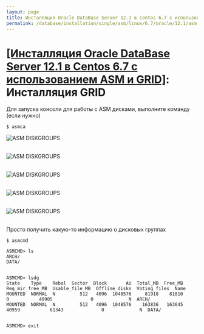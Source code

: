 ```yaml
---
layout: page
title: Инсталляция Oracle DataBase Server 12.1 в Centos 6.7 с использованием ASM и GRID - Создание дисковых групп ASM
permalink: /database/installation/single/asm/linux/6.7/oracle/12.1/asm-diskgroup-creation/
---
```



# <a href="/database/installation/single/asm/linux/6.7/oracle/12.1/">[Инсталляция Oracle DataBase Server 12.1 в Centos 6.7 с использованием ASM и GRID]</a>: Инсталляция GRID





Для запуска консоли для работы с ASM дисками, выполните команду (если нужно)

	$ asmca


<img src="https://img.oracledba.net/oracle-database-installation/asm/linux/6.7/oracle/12.1/02-asm-diskgroup/asm-diskgroup_01.png" border="0" alt="ASM DISKGROUPS"><br/><br/>


<img src="https://img.oracledba.net/oracle-database-installation/asm/linux/6.7/oracle/12.1/02-asm-diskgroup/asm-diskgroup_02.png" border="0" alt="ASM DISKGROUPS"><br/><br/>


<img src="https://img.oracledba.net/oracle-database-installation/asm/linux/6.7/oracle/12.1/02-asm-diskgroup/asm-diskgroup_03.png" border="0" alt="ASM DISKGROUPS"><br/><br/>


<img src="https://img.oracledba.net/oracle-database-installation/asm/linux/6.7/oracle/12.1/02-asm-diskgroup/asm-diskgroup_04.png" border="0" alt="ASM DISKGROUPS"><br/><br/>


<img src="https://img.oracledba.net/oracle-database-installation/asm/linux/6.7/oracle/12.1/02-asm-diskgroup/asm-diskgroup_05.png" border="0" alt="ASM DISKGROUPS"><br/><br/>



Просто получить какую-то информацию о дисковых группах

	$ asmcmd

	ASMCMD> ls
	ARCH/
	DATA/


	ASMCMD> lsdg
	State    Type    Rebal  Sector  Block       AU  Total_MB  Free_MB  Req_mir_free_MB  Usable_file_MB  Offline_disks  Voting_files  Name
	MOUNTED  NORMAL  N         512   4096  1048576     81918    81810                0           40905              0             N  ARCH/
	MOUNTED  NORMAL  N         512   4096  1048576    163836   163645            40959           61343              0             N  DATA/


	ASMCMD> exit
